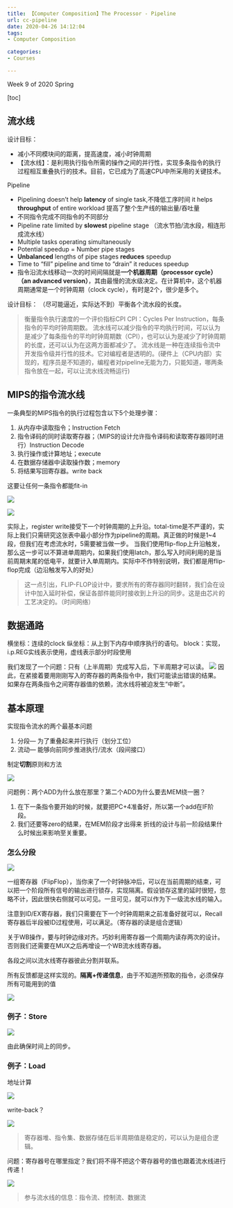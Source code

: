 ```yaml
---
title: 【Computer Composition】The Processor - Pipeline
url: cc-pipeline
date: 2020-04-26 14:12:04
tags: 
- Computer Composition

categories: 
- Courses

---
```


Week 9 of 2020 Spring

<!--more-->

[toc]

## 流水线

设计目标：
- 减小不同模块间的距离，提高速度，减小时钟周期
- 【流水线】：是利用执行指令所需的操作之间的并行性，实现多条指令的执行过程相互重叠执行的技术。目前，它已成为了高速CPU中所采用的关键技术。

Pipeline

- Pipelining doesn’t help **latency** of single task,不降低工序时间 it helps **throughput** of entire workload 提高了整个生产线的输出量/吞吐量
- 不同指令完成不同指令的不同部分
- Pipeline rate limited by **slowest** pipeline stage （流水节拍/流水段，相连形成流水线）
- Multiple tasks operating simultaneously
- Potential speedup = Number pipe stages
- **Unbalanced** lengths of pipe stages **reduces** speedup
- Time to “fill” pipeline and time to “drain” it reduces speedup
- 指令沿流水线移动一次的时间间隔就是**一个机器周期（processor cycle）（an advanced version）**，其由最慢的流水级决定。在计算机中，这个机器周期通常是一个时钟周期（clock cycle），有时是2个，很少是多个。


设计目标：
（尽可能逼近，实际达不到）平衡各个流水段的长度。


> 衡量指令执行速度的一个评价指标CPI
> CPI：Cycles Per Instruction，每条指令的平均时钟周期数。
> 流水线可以减少指令的平均执行时间，可以认为是减少了每条指令的平均时钟周期数（CPI），也可以认为是减少了时钟周期的长度，还可以认为在这两方面都减少了。
> 流水线是一种在连续指令流中开发指令级并行性的技术。它对编程者是透明的。(硬件上（CPU内部）实现的，程序员是不知道的，编程者对pipeline无能为力，只能知道，哪两条指令放在一起，可以让流水线流畅运行)


## MIPS的指令流水线

一条典型的MIPS指令的执行过程包含以下5个处理步骤：
1. 从内存中读取指令；Instruction Fetch
2. 指令译码的同时读取寄存器；（MIPS的设计允许指令译码和读取寄存器同时进行）Instruction Decode
3. 执行操作或计算地址；execute
4. 在数据存储器中读取操作数；memory
5. 将结果写回寄存器。write back

这要让任何一条指令都能fit-in

![](img/04-26-14-46-30.png)

![](img/04-26-15-05-11.png)

实际上，register write接受下一个时钟周期的上升沿。total-time是不严谨的，实际上我们只需研究这张表中最小部分作为pipeline的周期。真正做的时候是1~4段，但我们在考虑流水时，5需要被当做一步。
当我们使用flip-flop上升沿触发，那么这一步可以不算进单周期内，如果我们使用latch，那么写入时间利用的是当前周期末尾的低电平，就要计入单周期内。实际中不作特别说明，我们都是用flip-flop完成（边沿触发写入的好处）

> 这一点引出，FLIP-FLOP设计中，要求所有的寄存器同时翻转，我们会在设计中加入延时补偿，保证各部件能同时接收到上升沿的同步。这是由芯片的工艺决定的。（时间网络）


## 数据通路

横坐标：连续的clock
纵坐标：从上到下内存中顺序执行的语句。
block：实现，i.p.REG实线表示使用，虚线表示部分时段使用

我们发现了一个问题：只有（上半周期）完成写入后，下半周期才可以读。
![](img/04-26-15-29-51.png)
因此，在紧接着要用刚刚写入的寄存器的两条指令中，我们可能读出错误的结果。
如果存在两条指令之间寄存器值的依赖，流水线将被迫发生“中断”。

## 基本原理

实现指令流水的两个最基本问题
1. 分段— 为了重叠起来并行执行（划分工位）
2. 流动— 能够向前同步推进执行/流水（段间接口）

制定**切割**原则和方法

![](img/04-26-15-38-41.png)

问题例：两个ADD为什么放在那里？第二个ADD为什么要去MEM绕一圈？
1. 在下一条指令要开始的时候，就要把PC+4准备好，所以第一个add在IF阶段。
2. 我们还要等zero的结果，在MEM阶段才出得来
折线的设计与前一阶段结果什么时候出来影响至关重要。


### 怎么分段

![](img/04-28-11-05-22.png)

一组寄存器（FlipFlop），当你来了一个时钟脉冲后，可以在当前周期的结束，可以把一个阶段所有信号的输出进行锁存，实现隔离。假设锁存这里的延时很短，忽略不计，因此很快右侧就可以可见。一旦可见，就可以作为下一级流水线的输入。

注意到ID/EX寄存器，我们只需要在下一个时钟周期来之前准备好就可以，Recall 寄存器后半段被ID过程使用，可以满足。（寄存器的读是组合逻辑）

关于WB操作，要与时钟边缘对齐。巧妙利用寄存器一个周期内读存两次的设计。否则我们还需要在MUX之后再增设一个WB流水线寄存器。

各段之间以流水线寄存器彼此分割并联系。

所有反馈都是这样实现的。**隔离+传递信息**，由于不知道所预取的指令，必须保存所有可能用到的值

![](img/04-28-11-19-55.png)

### 例子：Store

![](img/04-28-11-25-53.png)

由此确保时间上的同步。

### 例子：Load

地址计算

![](img/04-28-11-26-44.png)

write-back？

![](img/04-28-11-33-23.png)

> 寄存器堆、指令集、数据存储在后半周期值是稳定的，可以认为是组合逻辑。

问题：寄存器号在哪里指定？我们将不得不把这个寄存器号的值也跟着流水线进行传递！

![](img/04-28-11-34-50.png)



> 参与流水线的信息：指令流、控制流、数据流

